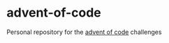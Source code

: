 # advent-of-code
Personal repository for the [advent of code](https://adventofcode.com/) challenges
